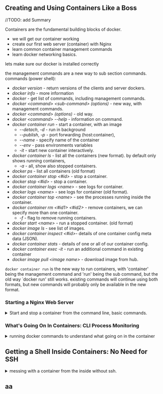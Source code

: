 <!--
ignore these words in spell check for this file
// cSpell:ignore distro
-->

## Creating and Using Containers Like a Boss

<!-- <details> -->
<summary>
//TODO: add Summary
</summary>

Containers are the fundamental building blocks of docker.

- we will get our container working
- create our first web server (container) with Nginx
- learn common container management commands
- learn docker networking basics.

lets make sure our docker is installed correctly

the management commands are a new way to sub section commands.
commands (power shell):

- _docker version_ - return versions of the clients and server dockers.
- _docker info_ - more information
- _docker_ - get list of commands, including management commands.
- _docker \<command> \<sub-command> (options)_ - new way, with management commands.
- _docker \<command> (options)_ - old way.
- _docker \<command> --help_ - information on command.
- _docker container run_ - start a container, with an image
  - _--detach_, _-d_ - run in background
  - _--publish_, _-p_ - port forwarding (host:container),
  - _--name_ - specify name of the container
  - _--env_ - pass environments variables
  - _-it_ - start new container interactively.
- _docker container ls_ - list all the containers (new format). by default only shows running containers,
  - _-a_ - all, show also stopped containers.
- _docker ps_ - list all containers (old format)
- _docker container stop <#id>_ - stop a container.
- _docker stop <#id>_ - stop a container.
- _docker container logs \<name>_ - see logs for container.
- _docker logs \<name>_ - see logs for container (old format).
- _docker container top \<name>_ - see the processes running inside the container.
- _docker container rm <#id1> <#id2>_ - remove containers, we can specify more than one container.
  - _-f_ - flag to remove running containers.
- _docker start \<name>_ - run a stopped container. (old format)
- _docker image ls_ - see list of images.
- _docker container inspect <#id>_- details of one container config meta data (JSON).
- _docker container stats_ - details of one or all of our container config.
- _docker container exec -it_ - run an additional command in existing container
- _docker image pull \<image name>_ - download image from hub.

`docker container run` is the new way to run containers, with 'container' being the management command and 'run' being the sub command, but the old way `docker run' still works. existing commands will continue using both formats, but new commands will probably only be available in the new format.

### Starting a Nginx Web Server

<details>
<summary>
Start and stop a container from the command line, basic commands.
</summary>

- image vs container
- run/stop/remove containers
- check container logs and processes

> - An image is the application we want to run.
> - A container is an instance of that image running as a process.
> - You can have many containers running off the same image.
> - In this lecture, our image will be the Nginx web server.
> - Docker's default image "registry" is called [Docker Hub](https://hub.docker.com)

(registries are analogue to github for source code)

to start a new container we

```sh
docker container run --publish 80:80 nginx
```

and then we go to local host. we should see a Nginx welcoming screen.

the docker searched for an image called 'nginx' from docker hub, downloaded it, and started running it. we then route the traffic to the container via host port 80, to container port 80.

to run it in the background, we add the _--detach_ flag, it won't hold up the console. when we run it like this, we see the container unique id printed to the screen. we can then list all of our containers, and stop it, we can then see all the containers with the _-a_ flag to the ls command.

```sh
docker container run --publish 80:80 --detach nginx
docker container ls
docker container stop
docker container ls -a
```

containers also must have unique names, if we don't provide a unique name, one will be generated for us (from a list maintained in an open source, \<adjective>\_\<famous hacker or scientist>).

if we want to specify a name, we add _--name_ flag to the run command with the name afterward

```sh
docker container run --publish 80:80 --detach --name webHost nginx
docker container ls
```

if we want to see the logs of a container we can run the `logs` command, or the `top` command to see the processes running in it.

```sh
docker container logs webHost
docker container top webHost
```

to clear (remove) all dockers we use the `rm` command

```sh
docker container rm 63f 690 0de
```

we cannot remove an active (running) container this way. we can add the _-f_ flag to force it, or first stop it and then remove again.

docker is more than running containers. it looks for the image, first locally, and then at the remote image registry (repository),we can specify a version. the

> - Create a new container based on that image and prepares to start.
> - gives it an virtual IP on a private network inside docker engine.
> - Open a port on host and forward to a port in the container.
> - Starts container by using the CMD in the image docker file.

the container isn't actually a copy of the image, it's a new 'layer' on top of it (??). our CMD was Nginx.

#### Container VS VM: It's Just a Process

<details>
<summary>
Containers are just process on the host, not Virtual machines.
</summary>

containers are usually compared to virtual machines, but this comparison is't apt and doesn't serve us.

containers are just process running on our machine, and like all process, they are limited to what recourses they can access, and exit when the process stops.

if we run a container, and then the 'top' command shows us the process ids. these are the same process ids we will see if we look at what process the host machine is running (windows/mac not withstanding, as docker is running inside a VM itself).

</details>

#### Assignment #1: Manage Multiple Containers

<details>
<summary>
starting multiple containers and images at the same time.
</summary>

[docs.docker](<docs.docker.com](https://docs.docker.com)>) for help.

1. run nginx,mysql, httpd (apache) server
2. run them all as detached (--detach, -d) and names (--name)
3. ports should be 80:80, 8080:80, 3306:3306 (host port: container prt)
4. when running mysql, use the environment flag (--env, -e) to pass in "MYSQL_RANDOM_ROOT_PASSWORD=YES" as an environment variable.
5. use docker container logs to find the root password
6. stop and remove all of the containers
7. verify they are gone

```sh
docker container run --publish 80:80 --detach --name nginx_beny nginx
docker container run --publish 3306:3306 --detach --name mysql_beny --env "MYSQL_RANDOM_ROOT_PASSWORD=YES" mysql
# no grep, i don't know how to get this clean!
docker container logs mysql_beny |  Select-String -Pattern "GENERATED ROOT PASSWORD:"
docker container run --publish 8080:80 --detach --name apache_beny httpd
docker container ls
docker container stop nginx_beny mysql_beny apache_beny
docker container ls -a
docker container rm nginx_beny mysql_beny apache_beny
```

</details>
</details>

### What's Going On In Containers: CLI Process Monitoring

<details>
<summary>
running docker commands to understand what going on in the container
</summary>

we can see whats happening inside a running containers with the following commands,
_top_, _inspect_, _stats_.

lets start running then again. for mysql we can either specify the password in the command line,use no password or create a random password.

```sh
docker container run --detach --name nginx_beny nginx
docker container run --detach --name mysql_beny --env "MYSQL_RANDOM_ROOT_PASSWORD=YES" mysql
docker container top mysql_beny
docker container inspect mysql_beny
docker container stats
```

</details>

## Getting a Shell Inside Containers: No Need for SSH

<details>
<summary>
messing with a container from the inside without ssh.
</summary>

running command from inside the container process, _run -it_, _exec -it_.

differences between linux distro.

the -it is -i and --tty together

after the image we can add another command

```sh
docker container run -it --name proxy nginx bash
#exit from shell
exit
```

now we have a prompt from inside the container. if we exit, it actually exits the container, as if we would have stopped it the with `docker container stop proxy`

we can use the ubuntu image and install an image of a OS. the image is a minimal version, without any packages or stuff.

```sh
docker container run -it --name ubuntu ubuntu
apt-get install -y curl
exit
#start the stopped container
docker container start -ai ubuntu
```

to see the shell of a running container we use the exec command, exiting it wouldn't effect the running process.

```sh
docker container exec -it mysql bash
```

Alpine linux is a small, security-focused linux distro. it comes with it's own package manager. it doesn't even have bash in the image. it does have sh and we can install bash though apk.

```sh
docker image pull alpine
docker container run -it alpine sh
```

</details>

## aa

</details>
